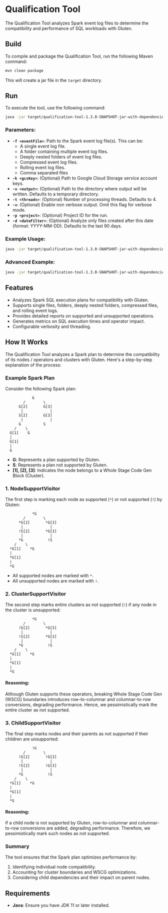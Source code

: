 # Qualification Tool

The Qualification Tool analyzes Spark event log files to determine the compatibility and performance of SQL workloads with Gluten.

## Build

To compile and package the Qualification Tool, run the following Maven command:

```bash
mvn clean package
```

This will create a jar file in the `target` directory.

## Run

To execute the tool, use the following command:

```bash
java -jar target/qualification-tool-1.3.0-SNAPSHOT-jar-with-dependencies.jar -f <eventFile>
```

### Parameters:
- **`-f <eventFile>`**: Path to the Spark event log file(s). This can be:
  - A single event log file.
  - A folder containing multiple event log files.
  - Deeply nested folders of event log files.
  - Compressed event log files.
  - Rolling event log files.
  - Comma separated files
- **`-k <gcsKey>`**: (Optional) Path to Google Cloud Storage service account keys.
- **`-o <output>`**: (Optional) Path to the directory where output will be written. Defaults to a temporary directory.
- **`-t <threads>`**: (Optional) Number of processing threads. Defaults to 4.
- **`-v`**: (Optional) Enable non verbose output. Omit this flag for verbose mode.
- **`-p <project>`**: (Optional) Project ID for the run.
- **`-d <dateFilter>`**: (Optional) Analyze only files created after this date (format: YYYY-MM-DD). Defaults to the last 90 days.

### Example Usage:
```bash
java -jar target/qualification-tool-1.3.0-SNAPSHOT-jar-with-dependencies.jar -f /path/to/eventlog
```

### Advanced Example:
```bash
java -jar target/qualification-tool-1.3.0-SNAPSHOT-jar-with-dependencies.jar -f /path/to/folder -o /output/path -t 8 -d 2023-01-01 -k /path/to/gcs_keys.json -p my_project
```

## Features

- Analyzes Spark SQL execution plans for compatibility with Gluten.
- Supports single files, folders, deeply nested folders, compressed files, and rolling event logs.
- Provides detailed reports on supported and unsupported operations.
- Generates metrics on SQL execution times and operator impact.
- Configurable verbosity and threading.

## How It Works

The Qualification Tool analyzes a Spark plan to determine the compatibility of its nodes / operators and clusters with Gluten. Here's a step-by-step explanation of the process:

### Example Spark Plan

Consider the following Spark plan:

```
            G
        /        \
      G[2]       G[3]
       |            |
      S[2]       G[3]
       |            |
      G          S
    /    \
  G[1]    G
  |
  G[1]
  |
  G
```

- **G**: Represents a plan supported by Gluten.
- **S**: Represents a plan not supported by Gluten.
- **[1], [2], [3]**: Indicates the node belongs to a Whole Stage Code Gen Block (Cluster).

### 1. NodeSupportVisitor

The first step is marking each node as supported (`*`) or not supported (`!`) by Gluten:

```
            *G
        /        \
      *G[2]       *G[3]
       |            |
      !S[2]       *G[3]
       |            |
      *G           !S
    /    \
  *G[1]    *G
  |
  *G[1]
  |
  *G
```

- All supported nodes are marked with `*`.
- All unsupported nodes are marked with `!`.

### 2. ClusterSupportVisitor

The second step marks entire clusters as not supported (`!`) if any node in the cluster is unsupported:

```
            *G
        /        \
      !G[2]       *G[3]
       |            |
      !S[2]       *G[3]
       |            |
      *G           !S
    /    \
  *G[1]    *G
  |
  *G[1]
  |
  *G
```

#### Reasoning:
Although Gluten supports these operators, breaking Whole Stage Code Gen (WSCG) boundaries introduces row-to-columnar and columnar-to-row conversions, degrading performance. Hence, we pessimistically mark the entire cluster as not supported.

### 3. ChildSupportVisitor

The final step marks nodes and their parents as not supported if their children are unsupported:

```
            !G
        /        \
      !G[2]       !G[3]
       |            |
      !S[2]       !G[3]
       |            |
      *G           !S
    /    \
  *G[1]    *G
  |
  *G[1]
  |
  *G
```

#### Reasoning:
If a child node is not supported by Gluten, row-to-columnar and columnar-to-row conversions are added, degrading performance. Therefore, we pessimistically mark such nodes as not supported.

### Summary

The tool ensures that the Spark plan optimizes performance by:
1. Identifying individual node compatibility.
2. Accounting for cluster boundaries and WSCG optimizations.
3. Considering child dependencies and their impact on parent nodes.

## Requirements

- **Java**: Ensure you have JDK 11 or later installed.
